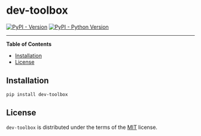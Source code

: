# dev-toolbox

[![PyPI - Version](https://img.shields.io/pypi/v/dev-toolbox.svg)](https://pypi.org/project/dev-toolbox)
[![PyPI - Python Version](https://img.shields.io/pypi/pyversions/dev-toolbox.svg)](https://pypi.org/project/dev-toolbox)

-----

**Table of Contents**

- [Installation](#installation)
- [License](#license)

## Installation

```console
pip install dev-toolbox
```

## License

`dev-toolbox` is distributed under the terms of the [MIT](https://spdx.org/licenses/MIT.html) license.
